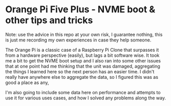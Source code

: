 # Orange Pi Five Plus - NVME boot & other tips and tricks

Note: use the advice in this repo at your own risk, I guarantee nothing, this is just me recording my own experiences in case they help someone. 

The Orange Pi is a classic case of a Raspberry Pi Clone that surpasses it from a hardware perspective (easily), but lags a bit software wise. It took me a bit to get the NVME boot setup and I also ran into some other issues that at one point had me thinking that the unit was damaged, aggregating the things I learned here so the next person has an easier time. I didn't really have anywhere else to aggregate the data, so I figured this was as good a place as any, 

I'm also going to include some data here on performance and attempts to use it for various uses cases, and how I solved any problems along the way. 
